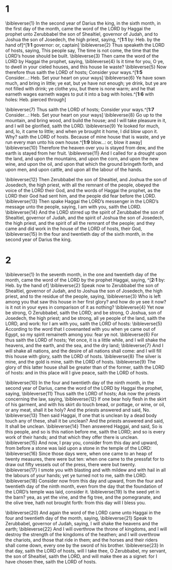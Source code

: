 # 1 
\bibleverse{1} In the second year of Darius the king, in the sixth month, in the first day of the month, came the word of the LORD by Haggai the prophet unto Zerubbabel the son of Shealtiel, governor of Judah, and to Joshua the son of Josedech, the high priest, saying, ^[**1:1** by: Heb. by the hand of]^[**1:1** governor: or, captain] \bibleverse{2} Thus speaketh the LORD of hosts, saying, This people say, The time is not come, the time that the LORD’s house should be built. \bibleverse{3} Then came the word of the LORD by Haggai the prophet, saying, \bibleverse{4} Is it time for you, O ye, to dwell in your cieled houses, and this house lie waste? \bibleverse{5} Now therefore thus saith the LORD of hosts; Consider your ways.^[**1:5** Consider…: Heb. Set your heart on your ways] \bibleverse{6} Ye have sown much, and bring in little; ye eat, but ye have not enough; ye drink, but ye are not filled with drink; ye clothe you, but there is none warm; and he that earneth wages earneth wages to put it into a bag with holes.^[**1:6** with holes: Heb. pierced through] 





\bibleverse{7} Thus saith the LORD of hosts; Consider your ways.^[**1:7** Consider…: Heb. Set your heart on your ways] \bibleverse{8} Go up to the mountain, and bring wood, and build the house; and I will take pleasure in it, and I will be glorified, saith the LORD. \bibleverse{9} Ye looked for much, and, lo, it came to little; and when ye brought it home, I did blow upon it. Why? saith the LORD of hosts. Because of mine house that is waste, and ye run every man unto his own house.^[**1:9** blow…: or, blow it away] \bibleverse{10} Therefore the heaven over you is stayed from dew, and the earth is stayed from her fruit. \bibleverse{11} And I called for a drought upon the land, and upon the mountains, and upon the corn, and upon the new wine, and upon the oil, and upon that which the ground bringeth forth, and upon men, and upon cattle, and upon all the labour of the hands. 



\bibleverse{12} Then Zerubbabel the son of Shealtiel, and Joshua the son of Josedech, the high priest, with all the remnant of the people, obeyed the voice of the LORD their God, and the words of Haggai the prophet, as the LORD their God had sent him, and the people did fear before the LORD. \bibleverse{13} Then spake Haggai the LORD’s messenger in the LORD’s message unto the people, saying, I am with you, saith the LORD. \bibleverse{14} And the LORD stirred up the spirit of Zerubbabel the son of Shealtiel, governor of Judah, and the spirit of Joshua the son of Josedech, the high priest, and the spirit of all the remnant of the people; and they came and did work in the house of the LORD of hosts, their God, \bibleverse{15} In the four and twentieth day of the sixth month, in the second year of Darius the king. 

# 2 
\bibleverse{1} In the seventh month, in the one and twentieth day of the month, came the word of the LORD by the prophet Haggai, saying, ^[**2:1** by: Heb. by the hand of] \bibleverse{2} Speak now to Zerubbabel the son of Shealtiel, governor of Judah, and to Joshua the son of Josedech, the high priest, and to the residue of the people, saying, \bibleverse{3} Who is left among you that saw this house in her first glory? and how do ye see it now? is it not in your eyes in comparison of it as nothing? \bibleverse{4} Yet now be strong, O Zerubbabel, saith the LORD; and be strong, O Joshua, son of Josedech, the high priest; and be strong, all ye people of the land, saith the LORD, and work: for I am with you, saith the LORD of hosts: \bibleverse{5} According to the word that I covenanted with you when ye came out of Egypt, so my spirit remaineth among you: fear ye not. \bibleverse{6} For thus saith the LORD of hosts; Yet once, it is a little while, and I will shake the heavens, and the earth, and the sea, and the dry land; \bibleverse{7} And I will shake all nations, and the desire of all nations shall come: and I will fill this house with glory, saith the LORD of hosts. \bibleverse{8} The silver is mine, and the gold is mine, saith the LORD of hosts. \bibleverse{9} The glory of this latter house shall be greater than of the former, saith the LORD of hosts: and in this place will I give peace, saith the LORD of hosts. 


\bibleverse{10} In the four and twentieth day of the ninth month, in the second year of Darius, came the word of the LORD by Haggai the prophet, saying, \bibleverse{11} Thus saith the LORD of hosts; Ask now the priests concerning the law, saying, \bibleverse{12} If one bear holy flesh in the skirt of his garment, and with his skirt do touch bread, or pottage, or wine, or oil, or any meat, shall it be holy? And the priests answered and said, No. \bibleverse{13} Then said Haggai, If one that is unclean by a dead body touch any of these, shall it be unclean? And the priests answered and said, It shall be unclean. \bibleverse{14} Then answered Haggai, and said, So is this people, and so is this nation before me, saith the LORD; and so is every work of their hands; and that which they offer there is unclean. \bibleverse{15} And now, I pray you, consider from this day and upward, from before a stone was laid upon a stone in the temple of the LORD: \bibleverse{16} Since those days were, when one came to an heap of twenty measures, there were but ten: when one came to the pressfat for to draw out fifty vessels out of the press, there were but twenty. \bibleverse{17} I smote you with blasting and with mildew and with hail in all the labours of your hands; yet ye turned not to me, saith the LORD. \bibleverse{18} Consider now from this day and upward, from the four and twentieth day of the ninth month, even from the day that the foundation of the LORD’s temple was laid, consider it. \bibleverse{19} Is the seed yet in the barn? yea, as yet the vine, and the fig tree, and the pomegranate, and the olive tree, hath not brought forth: from this day will I bless you. 

\bibleverse{20} And again the word of the LORD came unto Haggai in the four and twentieth day of the month, saying, \bibleverse{21} Speak to Zerubbabel, governor of Judah, saying, I will shake the heavens and the earth; \bibleverse{22} And I will overthrow the throne of kingdoms, and I will destroy the strength of the kingdoms of the heathen; and I will overthrow the chariots, and those that ride in them; and the horses and their riders shall come down, every one by the sword of his brother. \bibleverse{23} In that day, saith the LORD of hosts, will I take thee, O Zerubbabel, my servant, the son of Shealtiel, saith the LORD, and will make thee as a signet: for I have chosen thee, saith the LORD of hosts. 